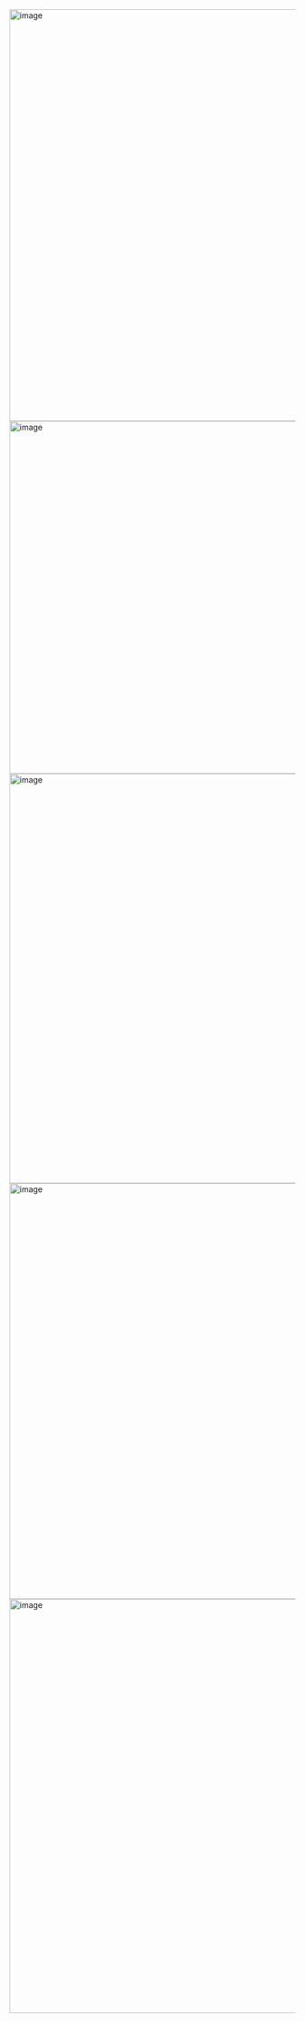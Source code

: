 <img width="724" alt="image" src="https://github.com/htta17/leetcode/assets/12803690/1ba8bef8-ac41-4bd7-942c-2bc613480db0">
<img width="620" alt="image" src="https://github.com/htta17/leetcode/assets/12803690/3ef06873-47f4-48ad-9333-69b0177e41d3">
<img width="720" alt="image" src="https://github.com/htta17/leetcode/assets/12803690/e5888997-8eaa-49f3-bc21-a799761cdd9d">
<img width="731" alt="image" src="https://github.com/htta17/leetcode/assets/12803690/d09c8df4-f093-45b0-907d-1fd808711a1f">
<img width="728" alt="image" src="https://github.com/htta17/leetcode/assets/12803690/98c78431-1dd3-49b5-bf4a-852c5b7d1611">


